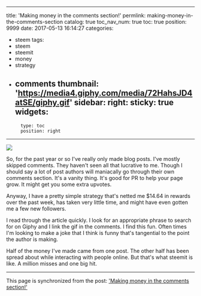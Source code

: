 
---
title: 'Making money in the comments section!'
permlink: making-money-in-the-comments-section
catalog: true
toc_nav_num: true
toc: true
position: 9999
date: 2017-05-13 16:14:27
categories:
- steem
tags:
- steem
- steemit
- money
- strategy
- comments
thumbnail: 'https://media4.giphy.com/media/72HahsJD4atSE/giphy.gif'
sidebar:
    right:
        sticky: true
widgets:
    -
        type: toc
        position: right
---


![](https://media4.giphy.com/media/72HahsJD4atSE/giphy.gif)

So, for the past year or so I've really only made blog posts.  I've mostly skipped comments.  They haven't seen all that lucrative to me.  Though I should say a lot of post authors will maniacally go through their own comments section.  It's a vanity thing.  It's good for PR to help your page grow.  It might get you some extra upvotes.

Anyway, I have a pretty simple strategy that's netted me $14.64 in rewards over the past week, has taken very little time, and might have even gotten me a few new followers.

I read through the article quickly.  I look for an appropriate phrase to search for on Giphy and I link the gif in the comments.  I find this fun.  Often times I'm looking to make a joke that I think is funny that's tangential to the point the author is making.

Half of the money I've made came from one post.  The other half has been spread about while interacting with people online.   But that's what steemit is like.  A million misses and one big hit.

- - -

This page is synchronized from the post: ['Making money in the comments section!'](https://steemit.com/@aggroed/making-money-in-the-comments-section)
